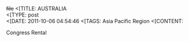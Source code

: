 ~~file~~
<[TITLE: 	AUSTRALIA	
<[TYPE: 	post	
<[DATE: 	2011-10-06 04:54:46	
<[TAGS: 	Asia Pacific Region	
<[CONTENT: 	



Congress Rental



